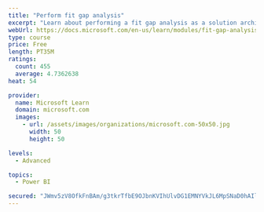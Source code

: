 ```yaml
---
title: "Perform fit gap analysis"
excerpt: "Learn about performing a fit gap analysis as a solution architect for Dynamics 365 and Microsoft Power Platform."
webUrl: https://docs.microsoft.com/en-us/learn/modules/fit-gap-analysis/
type: course
price: Free
length: PT35M
ratings:
  count: 455
  average: 4.7362638
heat: 54

provider:
  name: Microsoft Learn
  domain: microsoft.com
  images:
    - url: /assets/images/organizations/microsoft.com-50x50.jpg
      width: 50
      height: 50

levels:
  - Advanced

topics:
  - Power BI

secured: "JWmv5zV8OfkFnBAm/g3tkrTfbE9OJbnKVIhUlvDG1EMNYVkJL6MpSNaD0hAIllXayA1mwgPmQue03cww/FGEvvosbJphmhCN+0SF+Kei+PXk990t5sxjf+ewuyTCezldgnlRM57460Va0yByncZNX05inMp73t65CCx0BS2HnOFbSIUWlmcZwkHT8tTDzUOogYDAIxyRa+orATb1nG28kG2sKfaKtqgdIudXx6dcp21HwMYBUrq0JVG4kueesfc97epUmPuDi2rjz41sqiQZEQK++mYz+wP9UTrgd8tXGAHiANn+sq0+ROCLtnwVqa8SJMxoBTAvzgEz4rBupjND/ndOsQNLAdapZZvbgWfm5+EWrkj5bvgxY5eRKjvnWnY55PDtffdW4I47jkafxjBDFddle5X13VHxRoCm4w5V3mQ=;dVZRSBiTNSTP1daaA+X/ew=="
---
```



